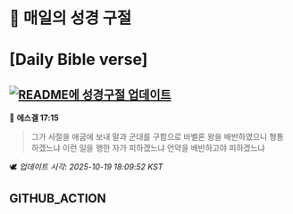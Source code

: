 # 🙏 매일의 성경 구절
# [Daily Bible verse]
## [![README에 성경구절 업데이트](https://github.com/DONGSUKA/first_test/actions/workflows/update-readme-bible.yml/badge.svg)](https://github.com/DONGSUKA/first_test/actions/workflows/update-readme-bible.yml)
<!-- START_BIBLE_VERSE -->
📖 **에스겔 17:15**
> 그가 사절을 애굽에 보내 말과 군대를 구함으로 바벨론 왕을 배반하였으니 형통하겠느냐 이런 일을 행한 자가 피하겠느냐 언약을 배반하고야 피하겠느냐

🕊️ _업데이트 시각: 2025-10-19 18:09:52 KST_
  <!-- END_BIBLE_VERSE -->
## GITHUB_ACTION
